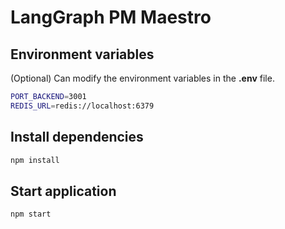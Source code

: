 # LangGraph PM Maestro

## Environment variables

(Optional) Can modify the environment variables in the **.env** file.

```sh title="./.env"
PORT_BACKEND=3001
REDIS_URL=redis://localhost:6379
```

## Install dependencies

```sh
npm install
```

## Start application

```sh
npm start
```
